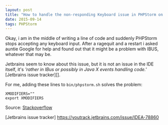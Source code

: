 ```yaml
---
layout: post
title: "How to handle the non-responding Keyboard issue in PHPStorm on Ubuntu"
date: 2015-09-14
tags: PHPStorm
---
```

Okay, i am in the middle of writing a line of code and suddenly PHPStorm stops accepting any keyboard input.
After a ragequit and a restart i asked auntie Google for help and found out that it might be a problem with IBUS, whatever that may be.

Jetbrains seem to know about this issue, but it is not an issue in the IDE itself, it's *'rather in IBus or possibly in Java X events handling code.'* [Jetbrains issue tracker][].

For me, adding these lines to `bin/phpstorm.sh` solves the problem:

    XMODIFIERS=""
    export XMODIFIERS

Source: [Stackoverflow](http://stackoverflow.com/a/31999270)

[Jetbrains issue tracker] https://youtrack.jetbrains.com/issue/IDEA-78860
